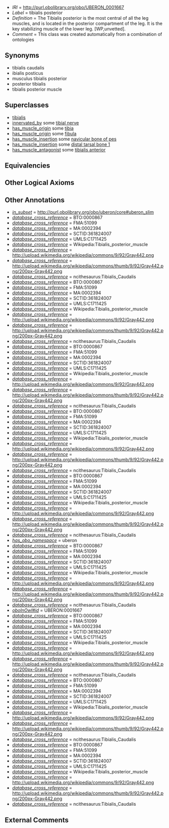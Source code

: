  * *IRI* = http://purl.obolibrary.org/obo/UBERON_0001667
 * *Label* = tibialis posterior
 * *Definition* = The Tibialis posterior is the most central of all the leg muscles, and is located in the posterior compartment of the leg. It is the key stabilizing muscle of the lower leg. [WP,unvetted].
 * *Comment* = This class was created automatically from a combination of ontologies

## Synonyms

 * tibialis caudalis
 * ibialis posticus
 * musculus tibialis posterior
 * posterior tibialis
 * tibialis posterior muscle

## Superclasses

 * [tibialis](../../UBERON/30/UBERON_0008230.md)
 * [innervated_by](../../RO/05/RO_0002005.md) some [tibial nerve](../../UBERON/23/UBERON_0001323.md)
 * [has_muscle_origin](../../RO/72/RO_0002372.md) some [tibia](../../UBERON/79/UBERON_0000979.md)
 * [has_muscle_origin](../../RO/72/RO_0002372.md) some [fibula](../../UBERON/46/UBERON_0001446.md)
 * [has_muscle_insertion](../../RO/73/RO_0002373.md) some [navicular bone of pes](../../UBERON/51/UBERON_0001451.md)
 * [has_muscle_insertion](../../RO/73/RO_0002373.md) some [distal tarsal bone 1](../../UBERON/52/UBERON_0001452.md)
 * [has_muscle_antagonist](../../core#has/st/core#has_muscle_antagonist.md) some [tibialis anterior](../../UBERON/85/UBERON_0001385.md)

## Equivalencies


## Other Logical Axioms


## Other Annotations

 * *[in_subset](../../et/oboInOwl#inSubset.md)* = http://purl.obolibrary.org/obo/uberon/core#uberon_slim
 * *[database_cross_reference](../../ef/oboInOwl#hasDbXref.md)* = BTO:0000867
 * *[database_cross_reference](../../ef/oboInOwl#hasDbXref.md)* = FMA:51099
 * *[database_cross_reference](../../ef/oboInOwl#hasDbXref.md)* = MA:0002394
 * *[database_cross_reference](../../ef/oboInOwl#hasDbXref.md)* = SCTID:361824007
 * *[database_cross_reference](../../ef/oboInOwl#hasDbXref.md)* = UMLS:C1711425
 * *[database_cross_reference](../../ef/oboInOwl#hasDbXref.md)* = Wikipedia:Tibialis_posterior_muscle
 * *[database_cross_reference](../../ef/oboInOwl#hasDbXref.md)* = http://upload.wikimedia.org/wikipedia/commons/9/92/Gray442.png
 * *[database_cross_reference](../../ef/oboInOwl#hasDbXref.md)* = http://upload.wikimedia.org/wikipedia/commons/thumb/9/92/Gray442.png/200px-Gray442.png
 * *[database_cross_reference](../../ef/oboInOwl#hasDbXref.md)* = ncithesaurus:Tibialis_Caudalis
 * *[database_cross_reference](../../ef/oboInOwl#hasDbXref.md)* = BTO:0000867
 * *[database_cross_reference](../../ef/oboInOwl#hasDbXref.md)* = FMA:51099
 * *[database_cross_reference](../../ef/oboInOwl#hasDbXref.md)* = MA:0002394
 * *[database_cross_reference](../../ef/oboInOwl#hasDbXref.md)* = SCTID:361824007
 * *[database_cross_reference](../../ef/oboInOwl#hasDbXref.md)* = UMLS:C1711425
 * *[database_cross_reference](../../ef/oboInOwl#hasDbXref.md)* = Wikipedia:Tibialis_posterior_muscle
 * *[database_cross_reference](../../ef/oboInOwl#hasDbXref.md)* = http://upload.wikimedia.org/wikipedia/commons/9/92/Gray442.png
 * *[database_cross_reference](../../ef/oboInOwl#hasDbXref.md)* = http://upload.wikimedia.org/wikipedia/commons/thumb/9/92/Gray442.png/200px-Gray442.png
 * *[database_cross_reference](../../ef/oboInOwl#hasDbXref.md)* = ncithesaurus:Tibialis_Caudalis
 * *[database_cross_reference](../../ef/oboInOwl#hasDbXref.md)* = BTO:0000867
 * *[database_cross_reference](../../ef/oboInOwl#hasDbXref.md)* = FMA:51099
 * *[database_cross_reference](../../ef/oboInOwl#hasDbXref.md)* = MA:0002394
 * *[database_cross_reference](../../ef/oboInOwl#hasDbXref.md)* = SCTID:361824007
 * *[database_cross_reference](../../ef/oboInOwl#hasDbXref.md)* = UMLS:C1711425
 * *[database_cross_reference](../../ef/oboInOwl#hasDbXref.md)* = Wikipedia:Tibialis_posterior_muscle
 * *[database_cross_reference](../../ef/oboInOwl#hasDbXref.md)* = http://upload.wikimedia.org/wikipedia/commons/9/92/Gray442.png
 * *[database_cross_reference](../../ef/oboInOwl#hasDbXref.md)* = http://upload.wikimedia.org/wikipedia/commons/thumb/9/92/Gray442.png/200px-Gray442.png
 * *[database_cross_reference](../../ef/oboInOwl#hasDbXref.md)* = ncithesaurus:Tibialis_Caudalis
 * *[database_cross_reference](../../ef/oboInOwl#hasDbXref.md)* = BTO:0000867
 * *[database_cross_reference](../../ef/oboInOwl#hasDbXref.md)* = FMA:51099
 * *[database_cross_reference](../../ef/oboInOwl#hasDbXref.md)* = MA:0002394
 * *[database_cross_reference](../../ef/oboInOwl#hasDbXref.md)* = SCTID:361824007
 * *[database_cross_reference](../../ef/oboInOwl#hasDbXref.md)* = UMLS:C1711425
 * *[database_cross_reference](../../ef/oboInOwl#hasDbXref.md)* = Wikipedia:Tibialis_posterior_muscle
 * *[database_cross_reference](../../ef/oboInOwl#hasDbXref.md)* = http://upload.wikimedia.org/wikipedia/commons/9/92/Gray442.png
 * *[database_cross_reference](../../ef/oboInOwl#hasDbXref.md)* = http://upload.wikimedia.org/wikipedia/commons/thumb/9/92/Gray442.png/200px-Gray442.png
 * *[database_cross_reference](../../ef/oboInOwl#hasDbXref.md)* = ncithesaurus:Tibialis_Caudalis
 * *[database_cross_reference](../../ef/oboInOwl#hasDbXref.md)* = BTO:0000867
 * *[database_cross_reference](../../ef/oboInOwl#hasDbXref.md)* = FMA:51099
 * *[database_cross_reference](../../ef/oboInOwl#hasDbXref.md)* = MA:0002394
 * *[database_cross_reference](../../ef/oboInOwl#hasDbXref.md)* = SCTID:361824007
 * *[database_cross_reference](../../ef/oboInOwl#hasDbXref.md)* = UMLS:C1711425
 * *[database_cross_reference](../../ef/oboInOwl#hasDbXref.md)* = Wikipedia:Tibialis_posterior_muscle
 * *[database_cross_reference](../../ef/oboInOwl#hasDbXref.md)* = http://upload.wikimedia.org/wikipedia/commons/9/92/Gray442.png
 * *[database_cross_reference](../../ef/oboInOwl#hasDbXref.md)* = http://upload.wikimedia.org/wikipedia/commons/thumb/9/92/Gray442.png/200px-Gray442.png
 * *[database_cross_reference](../../ef/oboInOwl#hasDbXref.md)* = ncithesaurus:Tibialis_Caudalis
 * *[has_obo_namespace](../../ce/oboInOwl#hasOBONamespace.md)* = uberon
 * *[database_cross_reference](../../ef/oboInOwl#hasDbXref.md)* = BTO:0000867
 * *[database_cross_reference](../../ef/oboInOwl#hasDbXref.md)* = FMA:51099
 * *[database_cross_reference](../../ef/oboInOwl#hasDbXref.md)* = MA:0002394
 * *[database_cross_reference](../../ef/oboInOwl#hasDbXref.md)* = SCTID:361824007
 * *[database_cross_reference](../../ef/oboInOwl#hasDbXref.md)* = UMLS:C1711425
 * *[database_cross_reference](../../ef/oboInOwl#hasDbXref.md)* = Wikipedia:Tibialis_posterior_muscle
 * *[database_cross_reference](../../ef/oboInOwl#hasDbXref.md)* = http://upload.wikimedia.org/wikipedia/commons/9/92/Gray442.png
 * *[database_cross_reference](../../ef/oboInOwl#hasDbXref.md)* = http://upload.wikimedia.org/wikipedia/commons/thumb/9/92/Gray442.png/200px-Gray442.png
 * *[database_cross_reference](../../ef/oboInOwl#hasDbXref.md)* = ncithesaurus:Tibialis_Caudalis
 * *[oboInOwl#id](../../id/oboInOwl#id.md)* = UBERON:0001667
 * *[database_cross_reference](../../ef/oboInOwl#hasDbXref.md)* = BTO:0000867
 * *[database_cross_reference](../../ef/oboInOwl#hasDbXref.md)* = FMA:51099
 * *[database_cross_reference](../../ef/oboInOwl#hasDbXref.md)* = MA:0002394
 * *[database_cross_reference](../../ef/oboInOwl#hasDbXref.md)* = SCTID:361824007
 * *[database_cross_reference](../../ef/oboInOwl#hasDbXref.md)* = UMLS:C1711425
 * *[database_cross_reference](../../ef/oboInOwl#hasDbXref.md)* = Wikipedia:Tibialis_posterior_muscle
 * *[database_cross_reference](../../ef/oboInOwl#hasDbXref.md)* = http://upload.wikimedia.org/wikipedia/commons/9/92/Gray442.png
 * *[database_cross_reference](../../ef/oboInOwl#hasDbXref.md)* = http://upload.wikimedia.org/wikipedia/commons/thumb/9/92/Gray442.png/200px-Gray442.png
 * *[database_cross_reference](../../ef/oboInOwl#hasDbXref.md)* = ncithesaurus:Tibialis_Caudalis
 * *[database_cross_reference](../../ef/oboInOwl#hasDbXref.md)* = BTO:0000867
 * *[database_cross_reference](../../ef/oboInOwl#hasDbXref.md)* = FMA:51099
 * *[database_cross_reference](../../ef/oboInOwl#hasDbXref.md)* = MA:0002394
 * *[database_cross_reference](../../ef/oboInOwl#hasDbXref.md)* = SCTID:361824007
 * *[database_cross_reference](../../ef/oboInOwl#hasDbXref.md)* = UMLS:C1711425
 * *[database_cross_reference](../../ef/oboInOwl#hasDbXref.md)* = Wikipedia:Tibialis_posterior_muscle
 * *[database_cross_reference](../../ef/oboInOwl#hasDbXref.md)* = http://upload.wikimedia.org/wikipedia/commons/9/92/Gray442.png
 * *[database_cross_reference](../../ef/oboInOwl#hasDbXref.md)* = http://upload.wikimedia.org/wikipedia/commons/thumb/9/92/Gray442.png/200px-Gray442.png
 * *[database_cross_reference](../../ef/oboInOwl#hasDbXref.md)* = ncithesaurus:Tibialis_Caudalis
 * *[database_cross_reference](../../ef/oboInOwl#hasDbXref.md)* = BTO:0000867
 * *[database_cross_reference](../../ef/oboInOwl#hasDbXref.md)* = FMA:51099
 * *[database_cross_reference](../../ef/oboInOwl#hasDbXref.md)* = MA:0002394
 * *[database_cross_reference](../../ef/oboInOwl#hasDbXref.md)* = SCTID:361824007
 * *[database_cross_reference](../../ef/oboInOwl#hasDbXref.md)* = UMLS:C1711425
 * *[database_cross_reference](../../ef/oboInOwl#hasDbXref.md)* = Wikipedia:Tibialis_posterior_muscle
 * *[database_cross_reference](../../ef/oboInOwl#hasDbXref.md)* = http://upload.wikimedia.org/wikipedia/commons/9/92/Gray442.png
 * *[database_cross_reference](../../ef/oboInOwl#hasDbXref.md)* = http://upload.wikimedia.org/wikipedia/commons/thumb/9/92/Gray442.png/200px-Gray442.png
 * *[database_cross_reference](../../ef/oboInOwl#hasDbXref.md)* = ncithesaurus:Tibialis_Caudalis

## External Comments

